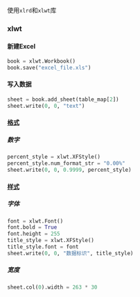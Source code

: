 使用`xlrd`和`xlwt`库

### xlwt

#### 新建Excel

```python
book = xlwt.Workbook()
book.save("excel_file.xls")
```

#### 写入数据

```python
sheet = book.add_sheet(table_map[2])
sheet.write(0, 0, "text")
```

#### [格式](https://github.com/python-excel/xlwt/blob/master/examples/num_formats.py)

##### 数字

```python
percent_style = xlwt.XFStyle()
percent_style.num_format_str = "0.00%"
sheet.write(0, 0, 0.9999, percent_style)
```

#### [样式](http://blog.sina.com.cn/s/blog_5357c0af01019gjo.html)

##### 字体

```python
font = xlwt.Font() 
font.bold = True
font.height = 255
title_style = xlwt.XFStyle() 
title_style.font = font
sheet.write(0, 0, "数据标识", title_style)
```

##### 宽度

```python
sheet.col(0).width = 263 * 30
```

